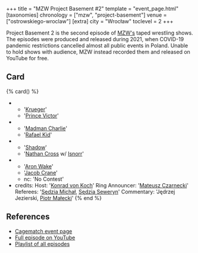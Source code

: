 +++
title = "MZW Project Basement #2"
template = "event_page.html"
[taxonomies]
chronology = ["mzw", "project-basement"]
venue = ["ostrowskiego-wroclaw"]
[extra]
city = "Wrocław"
toclevel = 2
+++

Project Basement 2 is the second episode of [MZW's](@/o/mzw.md) taped wrestling shows. The episodes were produced and released during 2021, when COVID-19 pandemic restrictions cancelled almost all public events in Poland. Unable to hold shows with audience, MZW instead recorded them and released on YouTube for free.

## Card

{% card() %}
- - '[Krueger](@/w/olgierd.md)'
  - '[Prince Victor](@/w/vic-golden.md)'
- - '[Madman Charlie](@/w/madman-charlie.md)'
  - '[Rafael Kid](@/w/rafael-kid.md)'
- - '[Shadow](@/w/shadow.md)'
  - '[Nathan Cross](@/w/gabriel-queen.md) w/ [Isnorr](@/w/isnorr.md)'
- - '[Aron Wake](@/w/aron-wake.md)'
  - '[Jacob Crane](@/w/jacob-crane.md)'
  - nc: 'No Contest'
- credits:
    Host: '[Konrad von Koch](@/w/konrad-von-koch.md)'
    Ring Announcer: '[Mateusz Czarnecki](@/w/mateusz-czarnecki.md)'
    Referees: '[Sędzia Michał](@/w/sedzia-michal.md), [Sędzia Seweryn](@/w/sedzia-seweryn.md)'
    Commentary: 'Jędrzej Jezierski, [Piotr Małecki](@/w/piotr-malecki.md)'
{% end %}

## References

* [Cagematch event page](https://www.cagematch.net/?id=1&nr=322474)
* [Full episode on YouTube](https://www.youtube.com/watch?v=diZ2HqIib0U)
* [Playlist of all episodes](https://www.youtube.com/playlist?list=PL9jkhNR2Sx8gOYpibA7twIBHV7w3iyLB2)

